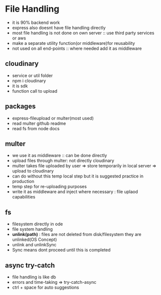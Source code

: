 # File Handling 
- it is 90% backend work
- express also doesnt have file handling directly
- most file handling is not done on own server :: use third party services or aws
- make a separate utility function(or middleware)for reusability
- not used on all end-points :: where needed add it as middleware

## cloudinary
- service or util folder
- npm i cloudinary
- it is sdk
- function call to upload

## packages
- express-fileupload or multer(most used)
- read multer github readme
- read fs from node docs

## multer
- we use it as middleware :: can be done directly
- upload files through multer: not directly cloudinary
- multer takes file uploaded by user => store temporarily in local server => upload to cloudinary
- can do without this temp local step but it is suggested practice in production
- temp step for re-uploading purposes
- write it as middleware and inject where necessary : file uplaod capabilities

## fs
- filesystem directly in ode
- file system handling
- **unlink(path)** : files are not deleted from disk/filesystem they are unlinked(OS Concept)
- unlink and unlinkSync
- Sync means dont proceed until this is completed

## async try-catch
- file handling is like db 
- errors and time-taking => try-catch-async
- ctrl + space for auto suggestions